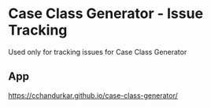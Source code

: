 # Case Class Generator - Issue Tracking
Used only for tracking issues for Case Class Generator


## App
https://cchandurkar.github.io/case-class-generator/
